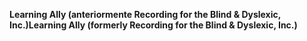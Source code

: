 <span data-ttu-id="851ed-101">**Learning Ally (anteriormente Recording for the Blind &amp; Dyslexic, Inc.)**</span><span class="sxs-lookup"><span data-stu-id="851ed-101">**Learning Ally (formerly Recording for the Blind &amp; Dyslexic, Inc.)**</span></span> 